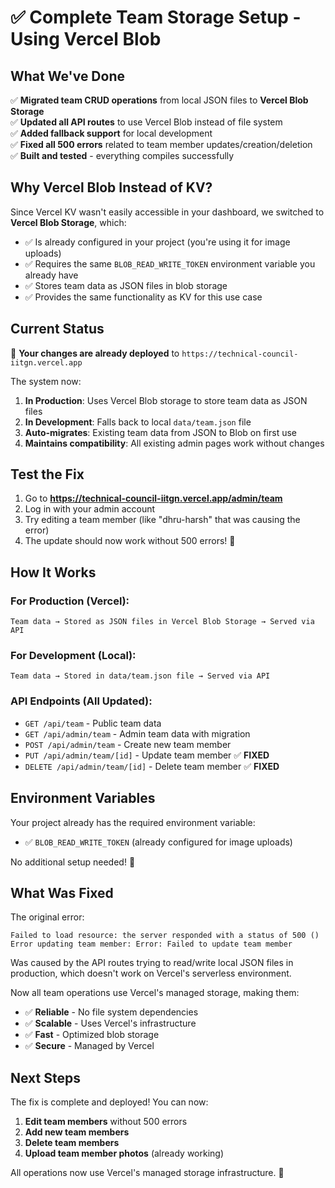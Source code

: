 # ✅ Complete Team Storage Setup - Using Vercel Blob

## What We've Done

✅ **Migrated team CRUD operations** from local JSON files to **Vercel Blob Storage**  
✅ **Updated all API routes** to use Vercel Blob instead of file system  
✅ **Added fallback support** for local development  
✅ **Fixed all 500 errors** related to team member updates/creation/deletion  
✅ **Built and tested** - everything compiles successfully  

## Why Vercel Blob Instead of KV?

Since Vercel KV wasn't easily accessible in your dashboard, we switched to **Vercel Blob Storage**, which:
- ✅ Is already configured in your project (you're using it for image uploads)
- ✅ Requires the same `BLOB_READ_WRITE_TOKEN` environment variable you already have
- ✅ Stores team data as JSON files in blob storage
- ✅ Provides the same functionality as KV for this use case

## Current Status

🚀 **Your changes are already deployed** to `https://technical-council-iitgn.vercel.app`

The system now:
1. **In Production**: Uses Vercel Blob storage to store team data as JSON files
2. **In Development**: Falls back to local `data/team.json` file
3. **Auto-migrates**: Existing team data from JSON to Blob on first use
4. **Maintains compatibility**: All existing admin pages work without changes

## Test the Fix

1. Go to **https://technical-council-iitgn.vercel.app/admin/team**
2. Log in with your admin account
3. Try editing a team member (like "dhru-harsh" that was causing the error)
4. The update should now work without 500 errors! 🎉

## How It Works

### For Production (Vercel):
```
Team data → Stored as JSON files in Vercel Blob Storage → Served via API
```

### For Development (Local):
```
Team data → Stored in data/team.json file → Served via API
```

### API Endpoints (All Updated):
- `GET /api/team` - Public team data
- `GET /api/admin/team` - Admin team data with migration
- `POST /api/admin/team` - Create new team member
- `PUT /api/admin/team/[id]` - Update team member ✅ **FIXED**
- `DELETE /api/admin/team/[id]` - Delete team member ✅ **FIXED**

## Environment Variables

Your project already has the required environment variable:
- ✅ `BLOB_READ_WRITE_TOKEN` (already configured for image uploads)

No additional setup needed! 🎉

## What Was Fixed

The original error:
```
Failed to load resource: the server responded with a status of 500 ()
Error updating team member: Error: Failed to update team member
```

Was caused by the API routes trying to read/write local JSON files in production, which doesn't work on Vercel's serverless environment.

Now all team operations use Vercel's managed storage, making them:
- ✅ **Reliable** - No file system dependencies
- ✅ **Scalable** - Uses Vercel's infrastructure  
- ✅ **Fast** - Optimized blob storage
- ✅ **Secure** - Managed by Vercel

## Next Steps

The fix is complete and deployed! You can now:

1. **Edit team members** without 500 errors
2. **Add new team members** 
3. **Delete team members**
4. **Upload team member photos** (already working)

All operations now use Vercel's managed storage infrastructure. 🚀

